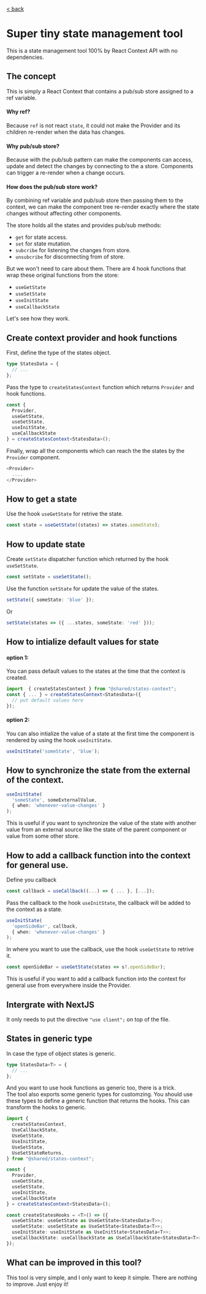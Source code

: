 [< back](../../README.md)

# Super tiny state management tool

This is a state management tool 100% by React Context API with no dependencies.

## The concept
This is simply a React Context that contains a pub/sub store assigned to a ref variable.
#### Why ref?
Because `ref` is not react `state`, it could not make the Provider and its children re-render when the data has changes.
#### Why pub/sub store?
Because with the pub/sub pattern can make the components can access, update and detect the changes by connecting to the a store. Components can trigger a re-render when a change occurs.
<br />
#### How does the pub/sub store work?
By combining ref variable and pub/sub store then passing them to the context, we can make the component tree re-render exactly where the state changes without affecting other components.

The store holds all the states and provides pub/sub methods:
- `get` for state access.
- `set` for state mutation.
- `subcribe` for listening the changes from store.
- `unsubcribe` for disconnecting from of store.

But we won't need to care about them. There are 4 hook functions that wrap these original functions from the store:
- `useGetState`
- `useSetState`
- `useInitState`
- `useCallbackState`

Let's see how they work.

## Create context provider and hook functions
First, define the type of the states object.
``` typescript
type StatesData = {
  // ...
};
```
Pass the type to `createStatesContext` function which returns `Provider` and hook functions.
``` typescript
const {
  Provider,
  useGetState,
  useSetState,
  useInitState,
  useCallbackState
} = createStatesContext<StatesData>();
```
Finally, wrap all the components which can reach the the states by the `Provider` component. 
``` typescript
<Provider>
  ....
</Provider>
```

## How to get a state
Use the hook `useGetState` for retrive the state.
``` typescript
const state = useGetState((states) => states.someState);
```

## How to update state
Create `setState` dispatcher function which returned by the hook `useSetState`.
``` typescript
const setState = useSetState();
```
Use the function `setState` for update the value of the states.
``` typescript
setState({ someState: 'blue' });
```
Or
``` typescript
setState(states => ({ ...states, someState: 'red' }));
```

## How to intialize default values for state
####  option 1:
You can pass default values to the states at the time that the context is created.
``` typescript
import  { createStatesContext } from "@shared/states-context";
const { ... } = createStatesContext<StatesData>({
  // put default values here
});
```
####  option 2:
You can also intialize the value of a state at the first time the component is rendered by using the hook `useInitState`.
``` typescript
useInitState('someState', 'blue');
```
## How to synchronize the state from the external of the context.
``` typescript
useInitState(
  'someState', someExternalValue,
  { when: 'whenever-value-changes' }
);
```
This is useful if you want to synchronize the value of the state with another value from an external source like the state of the parent component or value from some other store.

## How to add a callback function into the context for general use.
Define you callback
``` typescript
const callback = useCallback((...) => { ... }, [...]);
```
Pass the callback to the hook `useInitState`, the callback will be added to the context as a state.
``` typescript
useInitState(
  'openSideBar', callback,
  { when: 'whenever-value-changes' }
);
```
In where you want to use the callback, use the hook `useGetState` to retrive it.
``` typescript
const openSideBar = useGetState(states => s?.openSideBar);
```
This is useful if you want to add a callback function into the context for general use from everywhere inside the Provider.
## Intergrate with NextJS
It only needs to put the directive `"use client";` on top of the file. 
## States in generic type
In case the type of object states is generic.
``` typescript
type StatesData<T> = {
  // ...
};
```
And you want to use hook functions as generic too, there is a trick.
<br />
The tool also exports some generic types for customzing. You should use these types to define a generic function that returns the hooks. This can transform the hooks to generic.
``` typescript
import {
  createStatesContext,
  UseCallbackState,
  UseGetState,
  UseInitState,
  UseSetState,
  UseSetStateReturns,
} from "@shared/states-context";

const {
  Provider,
  useGetState,
  useSetState,
  useInitState,
  useCallbackState
} = createStatesContext<StatesData>();

const createStatesHooks = <T>() => ({
  useGetState: useGetState as UseGetState<StatesData<T>>;
  useSetState: useSetState as UseSetState<StatesData<T>>;
  useInitState: useInitState as UseInitState<StatesData<T>>;
  useCallbackState: useCallbackState as UseCallbackState<StatesData<T>>;
});
```
## What can be improved in this tool?
This tool is very simple, and I only want to keep it simple. There are nothing to improve. Just enjoy it!
